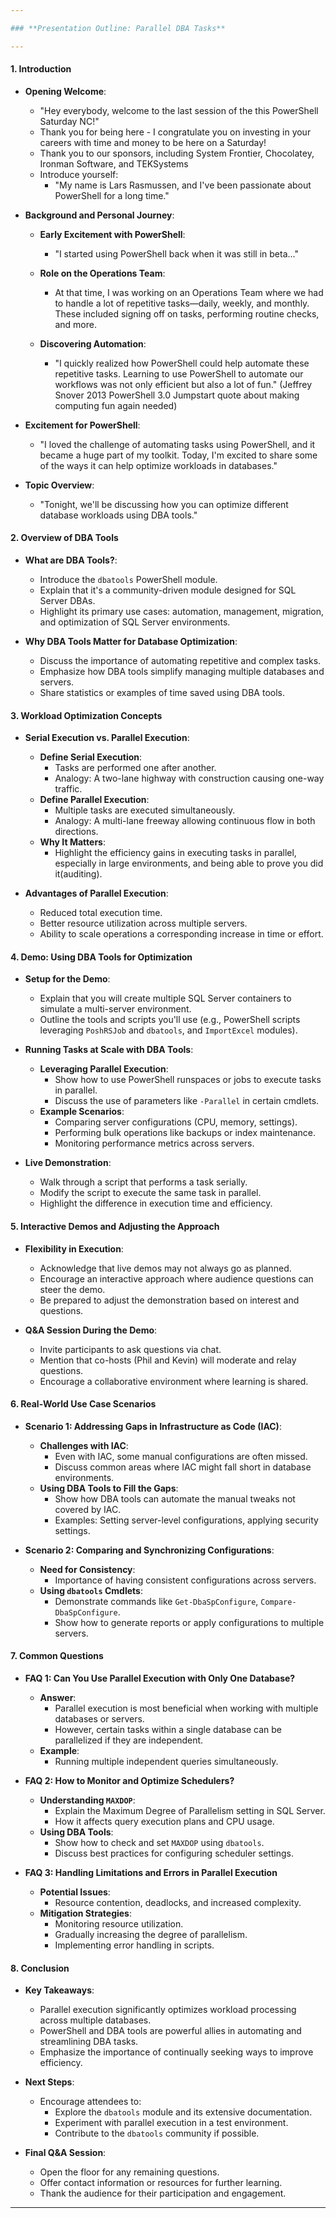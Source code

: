 ```yaml
---

### **Presentation Outline: Parallel DBA Tasks**

---
```


#### **1. Introduction**

   - **Opening Welcome**:
     - "Hey everybody, welcome to the last session of the this PowerShell Saturday NC!"
     - Thank you for being here - I congratulate you on investing in your careers with time and money to be here on a Saturday!
     - Thank you to our sponsors, including System Frontier, Chocolatey, Ironman Software, and TEKSystems
     - Introduce yourself:
       - "My name is Lars Rasmussen, and I've been passionate about PowerShell for a long time."

   - **Background and Personal Journey**:
     - **Early Excitement with PowerShell**:
       - "I started using PowerShell back when it was still in beta..."

     - **Role on the Operations Team**:
       - At that time, I was working on an Operations Team where we had to handle a lot of repetitive tasks—daily, weekly, and monthly. These included signing off on tasks, performing routine checks, and more.
     - **Discovering Automation**:
       - "I quickly realized how PowerShell could help automate these repetitive tasks. Learning to use PowerShell to automate our workflows was not only efficient but also a lot of fun."  (Jeffrey Snover 2013 PowerShell 3.0 Jumpstart quote about making computing fun again needed)

   - **Excitement for PowerShell**:
     - "I loved the challenge of automating tasks using PowerShell, and it became a huge part of my toolkit. Today, I'm excited to share some of the ways it can help optimize workloads in databases."

   - **Topic Overview**:
     - "Tonight, we'll be discussing how you can optimize different database workloads using DBA tools."

#### **2. Overview of DBA Tools**

   - **What are DBA Tools?**:
     - Introduce the `dbatools` PowerShell module.
     - Explain that it's a community-driven module designed for SQL Server DBAs.
     - Highlight its primary use cases: automation, management, migration, and optimization of SQL Server environments.

   - **Why DBA Tools Matter for Database Optimization**:
     - Discuss the importance of automating repetitive and complex tasks.
     - Emphasize how DBA tools simplify managing multiple databases and servers.
     - Share statistics or examples of time saved using DBA tools.

#### **3. Workload Optimization Concepts**

   - **Serial Execution vs. Parallel Execution**:
     - **Define Serial Execution**:
       - Tasks are performed one after another.
       - Analogy: A two-lane highway with construction causing one-way traffic.
     - **Define Parallel Execution**:
       - Multiple tasks are executed simultaneously.
       - Analogy: A multi-lane freeway allowing continuous flow in both directions.
     - **Why It Matters**:
       - Highlight the efficiency gains in executing tasks in parallel, especially in large environments, and being able to prove you did it(auditing).

   - **Advantages of Parallel Execution**:
     - Reduced total execution time.
     - Better resource utilization across multiple servers.
     - Ability to scale operations a corresponding increase in time or effort.

#### **4. Demo: Using DBA Tools for Optimization**

   - **Setup for the Demo**:
     - Explain that you will create multiple SQL Server containers to simulate a multi-server environment.
     - Outline the tools and scripts you'll use (e.g., PowerShell scripts leveraging `PoshRSJob` and `dbatools`, and `ImportExcel` modules).

   - **Running Tasks at Scale with DBA Tools**:
     - **Leveraging Parallel Execution**:
       - Show how to use PowerShell runspaces or jobs to execute tasks in parallel.
       - Discuss the use of parameters like `-Parallel` in certain cmdlets.
     - **Example Scenarios**:
       - Comparing server configurations (CPU, memory, settings).
       - Performing bulk operations like backups or index maintenance.
       - Monitoring performance metrics across servers.

   - **Live Demonstration**:
     - Walk through a script that performs a task serially.
     - Modify the script to execute the same task in parallel.
     - Highlight the difference in execution time and efficiency.

#### **5. Interactive Demos and Adjusting the Approach**

   - **Flexibility in Execution**:
     - Acknowledge that live demos may not always go as planned.
     - Encourage an interactive approach where audience questions can steer the demo.
     - Be prepared to adjust the demonstration based on interest and questions.

   - **Q&A Session During the Demo**:
     - Invite participants to ask questions via chat.
     - Mention that co-hosts (Phil and Kevin) will moderate and relay questions.
     - Encourage a collaborative environment where learning is shared.

#### **6. Real-World Use Case Scenarios**

   - **Scenario 1: Addressing Gaps in Infrastructure as Code (IAC)**:
     - **Challenges with IAC**:
       - Even with IAC, some manual configurations are often missed.
       - Discuss common areas where IAC might fall short in database environments.
     - **Using DBA Tools to Fill the Gaps**:
       - Show how DBA tools can automate the manual tweaks not covered by IAC.
       - Examples: Setting server-level configurations, applying security settings.

   - **Scenario 2: Comparing and Synchronizing Configurations**:
     - **Need for Consistency**:
       - Importance of having consistent configurations across servers.
     - **Using `dbatools` Cmdlets**:
       - Demonstrate commands like `Get-DbaSpConfigure`, `Compare-DbaSpConfigure`.
       - Show how to generate reports or apply configurations to multiple servers.

#### **7. Common Questions**

   - **FAQ 1: Can You Use Parallel Execution with Only One Database?**
     - **Answer**:
       - Parallel execution is most beneficial when working with multiple databases or servers.
       - However, certain tasks within a single database can be parallelized if they are independent.
     - **Example**:
       - Running multiple independent queries simultaneously.

   - **FAQ 2: How to Monitor and Optimize Schedulers?**
     - **Understanding `MAXDOP`**:
       - Explain the Maximum Degree of Parallelism setting in SQL Server.
       - How it affects query execution plans and CPU usage.
     - **Using DBA Tools**:
       - Show how to check and set `MAXDOP` using `dbatools`.
       - Discuss best practices for configuring scheduler settings.

   - **FAQ 3: Handling Limitations and Errors in Parallel Execution**
     - **Potential Issues**:
       - Resource contention, deadlocks, and increased complexity.
     - **Mitigation Strategies**:
       - Monitoring resource utilization.
       - Gradually increasing the degree of parallelism.
       - Implementing error handling in scripts.

#### **8. Conclusion**

   - **Key Takeaways**:
     - Parallel execution significantly optimizes workload processing across multiple databases.
     - PowerShell and DBA tools are powerful allies in automating and streamlining DBA tasks.
     - Emphasize the importance of continually seeking ways to improve efficiency.

   - **Next Steps**:
     - Encourage attendees to:
       - Explore the `dbatools` module and its extensive documentation.
       - Experiment with parallel execution in a test environment.
       - Contribute to the `dbatools` community if possible.

   - **Final Q&A Session**:
     - Open the floor for any remaining questions.
     - Offer contact information or resources for further learning.
     - Thank the audience for their participation and engagement.
---
